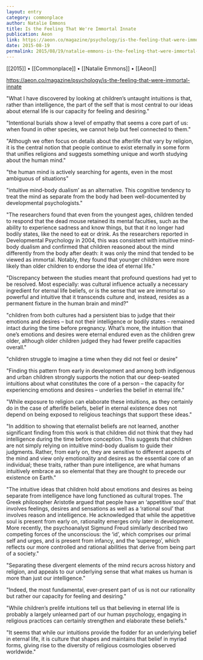 ```yaml
---
layout: entry
category: commonplace
author: Natalie Emmons
title: Is the Feeling That We're Immortal Innate
publication: Aeon
link: https://aeon.co/magazine/psychology/is-the-feeling-that-were-immortal-innate
date: 2015-08-19
permalink: 2015/08/19/natalie-emmons-is-the-feeling-that-were-immortal-innate
---
```


[[2015]] • [[Commonplace]] • [[Natalie Emmons]] • [[Aeon]]

https://aeon.co/magazine/psychology/is-the-feeling-that-were-immortal-innate

"What I have discovered by looking at children’s untaught intuitions is that, rather than intelligence, the part of the self that is most central to our ideas about eternal life is our capacity for feeling and desiring."
 
"Intentional burials show a level of empathy that seems a core part of us: when found in other species, we cannot help but feel connected to them."

"Although we often focus on details about the afterlife that vary by religion, it is the central notion that people continue to exist eternally in some form that unifies religions and suggests something unique and worth studying about the human mind."

"the human mind is actively searching for agents, even in the most ambiguous of situations"

"intuitive mind-body dualism’ as an alternative. This cognitive tendency to treat the mind as separate from the body had been well-documented by developmental psychologists."

"The researchers found that even from the youngest ages, children tended to respond that the dead mouse retained its mental faculties, such as the ability to experience sadness and know things, but that it no longer had bodily states, like the need to eat or drink. As the researchers reported in Developmental Psychology in 2004, this was consistent with intuitive mind-body dualism and confirmed that children reasoned about the mind differently from the body after death: it was only the mind that tended to be viewed as immortal. Notably, they found that younger children were more likely than older children to endorse the idea of eternal life."

"Discrepancy between the studies meant that profound questions had yet to be resolved. Most especially: was cultural influence actually a necessary ingredient for eternal life beliefs, or is the sense that we are immortal so powerful and intuitive that it transcends culture and, instead, resides as a permanent fixture in the human brain and mind?"

"children from both cultures had a persistent bias to judge that their emotions and desires – but not their intelligence or bodily states – remained intact during the time before pregnancy. What’s more, the intuition that one’s emotions and desires were eternal endured even as the children grew older, although older children judged they had fewer prelife capacities overall."

"children struggle to imagine a time when they did not feel or desire"

"Finding this pattern from early in development and among both indigenous and urban children strongly supports the notion that our deep-seated intuitions about what constitutes the core of a person – the capacity for experiencing emotions and desires – underlies the belief in eternal life."

"While exposure to religion can elaborate these intuitions, as they certainly do in the case of afterlife beliefs, belief in eternal existence does not depend on being exposed to religious teachings that support these ideas."

"In addition to showing that eternalist beliefs are not learned, another significant finding from this work is that children did not think that they had intelligence during the time before conception. This suggests that children are not simply relying on intuitive mind-body dualism to guide their judgments. Rather, from early on, they are sensitive to different aspects of the mind and view only emotionality and desires as the essential core of an individual; these traits, rather than pure intelligence, are what humans intuitively embrace as so elemental that they are thought to precede our existence on Earth."

"The intuitive ideas that children hold about emotions and desires as being separate from intelligence have long functioned as cultural tropes. The Greek philosopher Aristotle argued that people have an ‘appetitive soul’ that involves feelings, desires and sensations as well as a ‘rational soul’ that involves reason and intelligence. He acknowledged that while the appetitive soul is present from early on, rationality emerges only later in development. More recently, the psychoanalyst Sigmund Freud similarly described two competing forces of the unconscious: the ‘id’, which comprises our primal self and urges, and is present from infancy, and the ‘superego’, which reflects our more controlled and rational abilities that derive from being part of a society."

"Separating these divergent elements of the mind recurs across history and religion, and appeals to our underlying sense that what makes us human is more than just our intelligence."

"Indeed, the most fundamental, ever-present part of us is not our rationality but rather our capacity for feeling and desiring."

"While children’s prelife intuitions tell us that believing in eternal life is probably a largely unlearned part of our human psychology, engaging in religious practices can certainly strengthen and elaborate these beliefs."

"It seems that while our intuitions provide the fodder for an underlying belief in eternal life, it is culture that shapes and maintains that belief in myriad forms, giving rise to the diversity of religious cosmologies observed worldwide."
